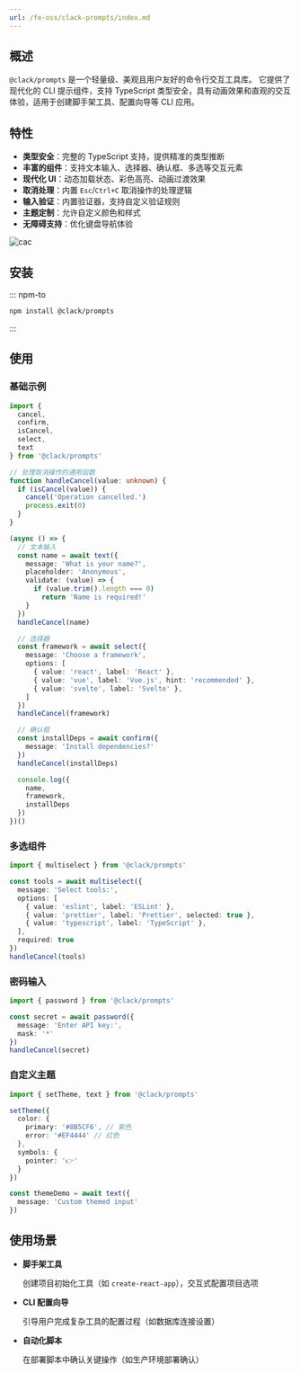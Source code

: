 ```yaml
---
url: /fe-oss/clack-prompts/index.md
---
```

## 概述

`@clack/prompts` 是一个轻量级、美观且用户友好的命令行交互工具库。
它提供了现代化的 CLI 提示组件，支持 TypeScript 类型安全，具有动画效果和直观的交互体验，适用于创建脚手架工具、配置向导等 CLI 应用。

## 特性

* **类型安全**：完整的 TypeScript 支持，提供精准的类型推断
* **丰富的组件**：支持文本输入、选择器、确认框、多选等交互元素
* **现代化 UI**：动态加载状态、彩色高亮、动画过渡效果
* **取消处理**：内置 `Esc`/`Ctrl+C` 取消操作的处理逻辑
* **输入验证**：内置验证器，支持自定义验证规则
* **主题定制**：允许自定义颜色和样式
* **无障碍支持**：优化键盘导航体验

![cac](https://github.com/bombshell-dev/clack/raw/main/.github/assets/clack-demo.gif)

## 安装

::: npm-to

```bash
npm install @clack/prompts
```

:::

## 使用

### 基础示例

```ts
import {
  cancel,
  confirm,
  isCancel,
  select,
  text
} from '@clack/prompts'

// 处理取消操作的通用函数
function handleCancel(value: unknown) {
  if (isCancel(value)) {
    cancel('Operation cancelled.')
    process.exit(0)
  }
}

(async () => {
  // 文本输入
  const name = await text({
    message: 'What is your name?',
    placeholder: 'Anonymous',
    validate: (value) => {
      if (value.trim().length === 0)
        return 'Name is required!'
    }
  })
  handleCancel(name)

  // 选择器
  const framework = await select({
    message: 'Choose a framework',
    options: [
      { value: 'react', label: 'React' },
      { value: 'vue', label: 'Vue.js', hint: 'recommended' },
      { value: 'svelte', label: 'Svelte' },
    ]
  })
  handleCancel(framework)

  // 确认框
  const installDeps = await confirm({
    message: 'Install dependencies?'
  })
  handleCancel(installDeps)

  console.log({
    name,
    framework,
    installDeps
  })
})()
```

### 多选组件

```ts
import { multiselect } from '@clack/prompts'

const tools = await multiselect({
  message: 'Select tools:',
  options: [
    { value: 'eslint', label: 'ESLint' },
    { value: 'prettier', label: 'Prettier', selected: true },
    { value: 'typescript', label: 'TypeScript' },
  ],
  required: true
})
handleCancel(tools)
```

### 密码输入

```ts
import { password } from '@clack/prompts'

const secret = await password({
  message: 'Enter API key:',
  mask: '*'
})
handleCancel(secret)
```

### 自定义主题

```ts
import { setTheme, text } from '@clack/prompts'

setTheme({
  color: {
    primary: '#8B5CF6', // 紫色
    error: '#EF4444' // 红色
  },
  symbols: {
    pointer: '👉'
  }
})

const themeDemo = await text({
  message: 'Custom themed input'
})
```

## 使用场景

* **脚手架工具**

  创建项目初始化工具（如 `create-react-app`），交互式配置项目选项

* **CLI 配置向导**

  引导用户完成复杂工具的配置过程（如数据库连接设置）

* **自动化脚本**

  在部署脚本中确认关键操作（如生产环境部署确认）
